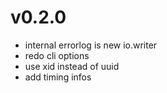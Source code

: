 # v0.2.0

* internal errorlog is new io.writer
* redo cli options
* use xid instead of uuid
* add timing infos
